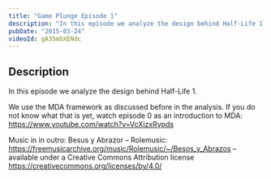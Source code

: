 ```yaml
---
title: "Game Plunge Episode 1"
description: "In this episode we analyze the design behind Half-Life 1."
pubDate: "2015-03-24"
videoId: gA35mbXENdc
---
```



## Description

In this episode we analyze the design behind Half-Life 1.

We use the MDA framework as discussed before in the analysis. If you do not know what that is yet, watch episode 0 as an introduction to MDA: <https://www.youtube.com/watch?v=VcXizxRypds>

Music in in outro:
Besus y Abrazor – Rolemusic: <https://freemusicarchive.org/music/Rolemusic/~/Besos_y_Abrazos> – available under a Creative Commons Attribution license <https://creativecommons.org/licenses/by/4.0/>
